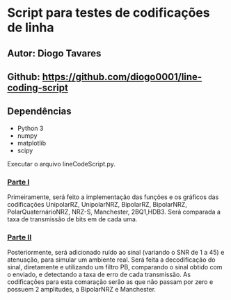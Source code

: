 # Script para testes de codificações de linha

## Autor: Diogo Tavares

## Github: https://github.com/diogo0001/line-coding-script

## Dependências

- Python 3
- numpy
- matplotlib
- scipy

Executar o arquivo lineCodeScript.py.

### [Parte I](https://github.com/diogo0001/line-coding-script/blob/master/Parte_1.md)

Primeiramente, será feito a implementação das funções e os gráficos das codificações UnipolarRZ, UnipolarNRZ,
BipolarRZ, BipolarNRZ, PolarQuaternárioNRZ, NRZ-S, Manchester, 2BQ1,HDB3. Será comparada a taxa de transmissão
de bits em de cada uma.

### [Parte II](https://github.com/diogo0001/line-coding-script/blob/master/Parte_2.md)

Posteriormente, será adicionado ruído ao sinal (variando o SNR de 1 a 45) e atenuação, para simular um ambiente real.
Será feita a decodificação do sinal, diretamente e utilizando um filtro PB, comparando o sinal obtido com o enviado,
e detectando a taxa de erro de cada transmissão. As codificações para esta comaração serão as que não passam por zero e
possuem 2 amplitudes, a BipolarNRZ e Manchester.
